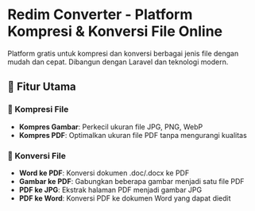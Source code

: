 # Redim Converter - Platform Kompresi & Konversi File Online

Platform gratis untuk kompresi dan konversi berbagai jenis file dengan mudah dan cepat. Dibangun dengan Laravel dan teknologi modern.

## 🎯 Fitur Utama

### 📁 Kompresi File
- **Kompres Gambar**: Perkecil ukuran file JPG, PNG, WebP
- **Kompres PDF**: Optimalkan ukuran file PDF tanpa mengurangi kualitas

### 🔄 Konversi File
- **Word ke PDF**: Konversi dokumen .doc/.docx ke PDF
- **Gambar ke PDF**: Gabungkan beberapa gambar menjadi satu file PDF
- **PDF ke JPG**: Ekstrak halaman PDF menjadi gambar JPG
- **PDF ke Word**: Konversi PDF ke dokumen Word yang dapat diedit
